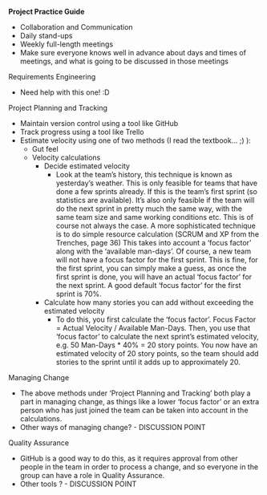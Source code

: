 **Project Practice Guide**
* Collaboration and Communication
* Daily stand-ups
* Weekly full-length meetings
* Make sure everyone knows well in advance about days and times of meetings, and what is going to be discussed in those meetings


Requirements Engineering
* Need help with this one! :D


Project Planning and Tracking
* Maintain version control using a tool like GitHub
* Track progress using a tool like Trello
* Estimate velocity using one of two methods (I read the textbook… ;) ):
    * Gut feel
    * Velocity calculations
      * Decide estimated velocity
        * Look at the team’s history, this technique is known as yesterday’s weather. This is only feasible for teams that have done a few sprints already. If this is the team’s first sprint (so statistics are available). It’s also only feasible if the team will do the next sprint in pretty much the same way, with the same team size and same working conditions etc. This is of course not always the case.
          A more sophisticated technique is to do simple resource calculation (SCRUM and XP from the Trenches, page 36)
          This takes into account a ‘focus factor’ along with the ‘available man-days’. Of course, a new team will not have a focus factor for the first sprint. This is fine, for the first sprint, you can simply make a guess, as once the first sprint is done, you will have an actual ‘focus factor’ for the next sprint. A good default ‘focus factor’ for the first sprint is 70%.
      * Calculate how many stories you can add without exceeding the estimated velocity
        * To do this, you first calculate the ‘focus factor’. Focus Factor = Actual Velocity / Available Man-Days.
          Then, you use that ‘focus factor’ to calculate the next sprint’s estimated velocity, e.g. 50 Man-Days * 40% = 20 story points.
          You now have an estimated velocity of 20 story points, so the team should add stories to the sprint until it adds up to approximately 20.

Managing Change
* The above methods under ‘Project Planning and Tracking’ both play a part in managing change, as things like a lower ‘focus factor’ or an extra person who has just joined the team can be taken into account in the calculations.
* Other ways of managing change? - DISCUSSION POINT

Quality Assurance
* GitHub is a good way to do this, as it requires approval from other people in the team in order to process a change, and so everyone in the group can have a role in Quality Assurance.
* Other tools ? - DISCUSSION POINT
